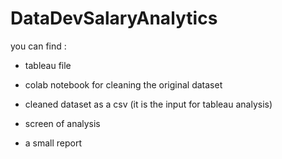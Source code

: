 # DataDevSalaryAnalytics

you can find :

- tableau file

- colab notebook for cleaning the original dataset

- cleaned dataset as a csv (it is the input for tableau analysis)

- screen of analysis

- a small report 
